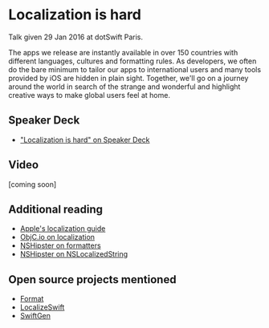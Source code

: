 # Localization is hard

Talk given 29 Jan 2016 at dotSwift Paris.

The apps we release are instantly available in over 150 countries with different languages, cultures and formatting rules. As developers, we often do the bare minimum to tailor our apps to international users and many tools provided by iOS are hidden in plain sight. Together, we'll go on a journey around the world in search of the strange and wonderful and highlight creative ways to make global users feel at home.

## Speaker Deck
- ["Localization is hard" on Speaker Deck](https://speakerdeck.com/marmelroy/localization-is-hard
)

## Video
[coming soon]

## Additional reading
- [Apple's localization guide](https://developer.apple.com/library/prerelease/ios/documentation/MacOSX/Conceptual/BPInternational/Introduction/Introduction.html)
- [ObjC.io on localization](https://www.objc.io/issues/9-strings/string-localization/)
- [NSHipster on formatters](http://nshipster.com/nsformatter/)
- [NSHipster on NSLocalizedString](http://nshipster.com/nslocalizedstring/)


## Open source projects mentioned
- [Format](https://github.com/marmelroy/Format)
- [LocalizeSwift](https://github.com/marmelroy/Localize-Swift)
- [SwiftGen](https://github.com/AliSoftware/SwiftGen)
